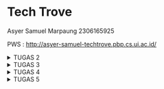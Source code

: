 ﻿# Tech Trove

Asyer Samuel Marpaung
2306165925

PWS : http://asyer-samuel-techtrove.pbp.cs.ui.ac.id/

<details>
  <summary>TUGAS 2</summary>

**1. Jelaskan bagaimana cara kamu mengimplementasikan checklist di atas secara step-by-step (bukan hanya sekadar mengikuti tutorial).**

- Membuat Sebuah Proyek Django Baru

Saya memulai dengan mengatur lingkungan kerja menggunakan virtual environment. Ini dilakukan dengan membuat lingkungan virtual menggunakan perintah python -m venv env, kemudian saya mengaktifkan environment tersebut. Setelah itu, saya menginstal Django dengan perintah pip install django. Langkah selanjutnya adalah membuat proyek baru dengan menjalankan perintah django-admin startproject tech_trove. Ini membuat struktur dasar proyek Django yang berisi direktori dan file utama seperti settings.py, urls.py, dan wsgi.py.

- Membuat Aplikasi dengan Nama main

Saya membuat aplikasi baru di dalam proyek dengan menjalankan perintah python manage.py startapp main. Setelah aplikasi main dibuat, saya menambahkannya ke dalam daftar INSTALLED_APPS di file settings.py proyek. Hal ini penting untuk memastikan aplikasi dapat dikenali oleh Django saat aplikasi berjalan.

- Melakukan Routing pada Proyek

Setelah aplikasi main dibuat, saya perlu memastikan bahwa aplikasi tersebut dapat diakses melalui URL tertentu. Untuk itu, saya menambahkan routing pada urls.py proyek utama. Saya menggunakan fungsi include() untuk menghubungkan routing dari proyek utama ke aplikasi main. Routing ini memastikan bahwa semua URL yang ditujukan ke aplikasi main akan diarahkan ke file urls.py dari aplikasi tersebut.

- Membuat Model Product pada Aplikasi main

Pada tahap ini, saya membuat model Product di dalam file models.py di aplikasi main. Model ini memiliki tiga atribut wajib yaitu name, price, dan description. Saya menggunakan CharField untuk atribut name, IntegerField untuk atribut price, dan TextField untuk atribut description. Saya juga menambahkan fungsi **str**() untuk mengembalikan representasi string dari nama produk. Setelah model dibuat, saya menjalankan perintah python manage.py makemigrations dan python manage.py migrate untuk membuat dan menerapkan perubahan database yang sesuai dengan model tersebut.

- Membuat Fungsi di views.py

Selanjutnya, saya membuat fungsi di file views.py yang mengembalikan template HTML dengan informasi yang diminta. Fungsi ini mengembalikan nama e-commerce, nama, dan kelas, lalu mengirimkannya sebagai konteks ke template HTML. Saya membuat file template di dalam direktori templates untuk memastikan struktur aplikasi mengikuti standar Django, dan template tersebut menerima data dari konteks yang dikirimkan oleh views.

- Membuat Routing di urls.py Aplikasi main

Saya membuat file urls.py di dalam aplikasi main (jika belum ada) dan mendefinisikan URL pattern untuk memetakan fungsi yang ada di views.py. Ini memungkinkan fungsi yang telah dibuat untuk diakses melalui URL yang ditentukan. Dengan menghubungkan URL pattern ke fungsi di views, saya memastikan web dapat merespons request dari user dengan benar.

- Melakukan Deployment ke PWS

Kemudian saya melakukan deployment dengan menjalankan perintah yang diperlukan untuk mengunggah webi ke platform PWS. Setelah berhasil di deploy, saya memastikan web dapat diakses melalui Internet.

**2. Buatlah bagan yang berisi request client ke web aplikasi berbasis Django beserta responnya dan jelaskan pada bagan tersebut kaitan antara urls.py, views.py, models.py, dan berkas html.**

![](https://lh7-rt.googleusercontent.com/docsz/AD_4nXeu3wxVVPU0wNGwzHX8vKMYVagRodpvsWi5udVQd_GAwbWX_OSN0EDQQigupujdeHjzrULQ_QcWiHyHwK4cujuKGsyaDt7I6PY18SXtrmk40nc6xevK9WautVE2pikiaKgzRSuFc4BHWVXR8QUTkCzTnNKN?key=IwMkdT6jNJPeEorK-Zf95A)

1. urls.py - Pemetaan URL ke View

Peran: urls.py bertanggung jawab untuk memetakan URL yang diminta oleh client (misalnya /produk/) ke fungsi view yang sesuai di views.py.

Kaitan: Setiap kali client mengirimkan request ke server, urls.py akan mencocokkan URL yang diminta dengan pola-pola yang sudah didefinisikan. Jika ada pola yang sesuai, request tersebut akan diarahkan ke fungsi view tertentu.

2. views.py - Pemrosesan Logika Bisnis dan Pengambilan Data

Peran: views.py bertugas memproses logika bisnis aplikasi. Pada fungsi view, data dari model (database) akan diambil atau diolah, kemudian dikirimkan ke template untuk ditampilkan.

Kaitan: Fungsi view akan memanggil model (models.py) jika dibutuhkan untuk mengambil data dari database. Setelah data diambil, view akan mengirimkan data tersebut ke HTML template untuk ditampilkan.

3. models.py - Interaksi dengan Database

Peran: models.py mendefinisikan struktur data dan berinteraksi dengan database. Django menggunakan ORM (Object-Relational Mapping) untuk memudahkan akses dan manipulasi data di database menggunakan kode Python.

Kaitan: Model di models.py digunakan oleh views.py untuk mengambil atau menyimpan data dari/ke database. Setiap kali views.py membutuhkan data, model akan bertanggung jawab untuk mengakses database.

4. HTML Template - Menampilkan Data ke Client

Peran: Template HTML bertanggung jawab untuk menampilkan data yang diambil dari view. Template ini merupakan representasi visual dari halaman web yang akan ditampilkan ke client.

Kaitan: Setelah views.py mengolah data dari model, data tersebut akan diteruskan ke template untuk di render menjadi HTML yang akan dikirim kembali ke client sebagai response.

**3. Jelaskan fungsi git dalam pengembangan perangkat lunak!**

Git dalam pengembangan perangkat lunak berfungsi sebagai sistem kontrol versi yang memungkinkan pengembang untuk melacak setiap perubahan kode yang dilakukan dalam proyek, memastikan bahwa mereka dapat kembali ke versi sebelumnya jika terjadi kesalahan. Selain itu, Git memfasilitasi kolaborasi dengan memungkinkan banyak pengembang untuk bekerja pada kode yang sama secara bersamaan melalui fitur branching dan merging, yang memungkinkan pengembangan paralel tanpa mengganggu kode utama. Git juga menyediakan repositori terpusat seperti GitHub dan GitLab, yang memungkinkan pengembang untuk menyimpan kode mereka secara online, berkolaborasi, mengelola proyek, serta menerapkan praktik Continuous Integration/Continuous Deployment (CI/CD).

**4. Menurut Anda, dari semua framework yang ada, mengapa framework Django dijadikan permulaan pembelajaran pengembangan perangkat lunak?**

Django adalah framework yang cocok untuk pemula dalam pengembangan perangkat lunak karena menyediakan banyak fitur bawaan yang memudahkan pembelajaran. Misalnya, autentikasi pengguna, manajemen URL, dan akses database semuanya sudah terintegrasi, sehingga tidak perlu mencari solusi dari awal lagi. Struktur proyek Django yang terorganisir juga membantu memahami bagaimana aplikasi web bekerja secara menyeluruh, dari menerima permintaan pengguna hingga menampilkan halaman. Selain itu, dokumentasinya yang sangat lengkap dan komunitasnya yang aktif memudahkan ketika menghadapi kesulitan atau tantangan dalam pengembangannya.

**5. Mengapa model pada Django disebut sebagai ORM?**

Model pada Django disebut sebagai ORM (Object-Relational Mapping) karena berfungsi sebagai jembatan antara kode Python dan database relasional. Dengan ORM, pengembang dapat mengelola database menggunakan objek Python tanpa perlu menulis query SQL secara langsung. ORM secara otomatis menerjemahkan operasi pada objek Python menjadi perintah SQL yang sesuai, memungkinkan pengembang untuk berfokus pada logika aplikasi daripada sintaks SQL yang kompleks. Ini tidak hanya meningkatkan produktivitas, tetapi juga memastikan integritas data dan keamanan aplikasi karena ORM menangani banyak detail teknis terkait interaksi dengan database.

</details>

<details>
  <summary>TUGAS 3</summary>

1. **Jelaskan mengapa kita memerlukan _data delivery_ dalam pengimplementasian sebuah platform?**  
   Data delivery diperlukan dalam pengimplementasian platform karena memungkinkan pertukaran informasi antar sistem secara efisien dan terstruktur. Dengan data delivery, platform dapat mengirim dan menerima data dalam berbagai format (seperti JSON atau XML), memungkinkan integrasi antara aplikasi, aksesibilitas API, dan pemrosesan data secara real-time. Ini mendukung komunikasi yang mulus antara frontend dan backend serta aplikasi lain, memastikan data yang diterima sesuai dan valid untuk keperluan platform.

2. **Menurutmu, mana yang lebih baik antara XML dan JSON? Mengapa JSON lebih populer dibandingkan XML?**  
   JSON umumnya dianggap lebih baik daripada XML untuk banyak kasus karena lebih sederhana, ringan, dan mudah dibaca oleh manusia maupun mesin. JSON memiliki format yang lebih ringkas dan langsung digunakan dalam JavaScript, menjadikannya lebih populer dalam pengembangan web modern. Selain itu, parsing JSON lebih cepat dan efisien dibandingkan XML. Sementara XML lebih kuat dalam struktur dan dapat digunakan untuk data yang lebih kompleks, JSON lebih disukai karena kemudahan penggunaannya dan kompatibilitasnya dengan API dan aplikasi web.

3. **Jelaskan secara sederhana fungsi dari method is_valid() pada form Django dan mengapa kita membutuhkan method tersebut?**  
   Method `is_valid()` pada form Django berfungsi untuk memeriksa apakah data yang dimasukkan ke dalam form sesuai dengan aturan validasi yang telah ditentukan di model atau form terkait. Secara umum, file forms berperan dalam memetakan data dari input pengguna ke dalam model dengan mudah, serta mengotomatisasi validasi sesuai dengan aturan yang ada pada model. Dengan menggunakan `is_valid()`, Django memastikan bahwa data yang di-input, seperti tipe data, panjang karakter, atau batasan lainnya, valid sebelum disimpan ke database. Ini sangat penting untuk mencegah kesalahan penyimpanan data yang tidak sesuai, menjaga integritas data, dan memastikan sistem berjalan dengan benar tanpa memerlukan pengembang untuk menulis kode validasi secara manual.

4. **Mengapa kita membutuhkan `csrf_token` saat membuat form di Django? Apa yang dapat terjadi jika kita tidak menambahkan `csrf_token` pada form Django? Bagaimana hal tersebut dapat dimanfaatkan oleh penyerang?**  
    Kita membutuhkan `csrf_token` saat membuat form di Django untuk melindungi aplikasi dari serangan **Cross-Site Request Forgery (CSRF)**. Serangan CSRF adalah jenis serangan di mana penyerang memanfaatkan sesi yang sudah ada untuk mengirimkan permintaan jahat tanpa sepengetahuan atau izin pengguna. Penyerang dapat menyisipkan kode berbahaya di situs lain yang ketika dikunjungi oleh pengguna yang sudah login, secara otomatis mengirimkan permintaan yang tidak sah ke aplikasi web target.  
    Token `csrf_token` adalah kunci unik yang dikirim bersama form untuk memastikan bahwa data yang dikirim berasal dari sumber yang sah (yaitu aplikasi web itu sendiri), bukan dari situs eksternal yang mencoba melakukan serangan. Tanpa menambahkan `csrf_token`, form kita menjadi rentan terhadap serangan ini, yang memungkinkan penyerang membuat pengguna mengirimkan permintaan yang tidak diinginkan ke server.  
    Jika `csrf_token` tidak ditambahkan, penyerang dapat:  
   **Eksploitasi Sesi Pengguna**: Menggunakan situs jahat untuk mengirimkan permintaan yang meniru tindakan sah dari pengguna yang sudah login.  
   **Manipulasi Data**: Mengubah data atau pengaturan pengguna, seperti memperbarui profil atau menghapus data penting tanpa sepengetahuan pengguna.  
   **Akses Tidak Sah**: Mengirimkan permintaan yang memanfaatkan hak akses pengguna untuk melakukan tindakan yang tidak diinginkan atau berbahaya.  
   **Phishing dan Penipuan**: Mengarahkan korban ke situs jahat untuk meretas akun atau mengakses fitur sensitif.  
    Dengan `csrf_token`, kita memastikan bahwa setiap permintaan yang mengubah data atau melakukan tindakan penting berasal dari pengguna yang sah dan bukan dari sumber yang tidak diinginkan.

5. **Jelaskan bagaimana cara kamu mengimplementasikan _checklist_ di atas secara _step-by-step_ (bukan hanya sekadar mengikuti tutorial)**

- **Membuat input `form` untuk menambahkan objek model pada app sebelumnya.**

  Sebelum melanjutkan ke pembuatan formulir input, saya terlebih dahulu membuat file `base.html` yang berfungsi sebagai template dasar untuk aplikasi saya. File ini berisi struktur HTML umum yang akan digunakan oleh semua template lainnya. Dengan menggunakan file ini, saya dapat memastikan konsistensi tampilan dan struktur di seluruh aplikasi.

  Di dalam `base.html`, saya menyertakan elemen-elemen dasar seperti tag `<html>`, `<head>`, dan `<body>`. Saya juga menambahkan blok konten `{% block content %}` yang memungkinkan template lain untuk menambahkan konten khusus mereka di lokasi yang tepat dalam struktur HTML. Dengan cara ini, saya hanya perlu mengubah `base.html` jika saya ingin memperbarui elemen-elemen umum di seluruh aplikasi, tanpa perlu memodifikasi setiap template secara individu.

  Setelah menyiapkan `base.html`, saya melanjutkan dengan mengimplementasikan formulir input untuk model `Product`. Untuk itu, saya mengikuti langkah-langkah berikut:

  Pertama, saya mendefinisikan formulir di file `forms.py`. Saya membuat kelas `ProductEntryForm` yang mewarisi dari `ModelForm`. Di dalam kelas ini, saya menentukan model `Product` dan atribut-atribut yang akan diinputkan, yaitu `name`, `price`, `quantity`, dan `description`. Kelas ini akan menghasilkan formulir yang sesuai dengan model tersebut.

  Selanjutnya, saya mengatur tampilan (view) di file `views.py`. Saya menambahkan fungsi `product_entry` yang menangani pengiriman dan penampilan formulir. Fungsi ini memeriksa apakah metode permintaan adalah POST dan jika data formulir valid, data akan disimpan ke dalam basis data. Setelah penyimpanan berhasil, saya mengalihkan pengguna ke tampilan utama (`show_main`). Jika metode permintaan adalah GET, formulir kosong akan ditampilkan kepada pengguna. Fungsi ini juga memanfaatkan `ProductEntryForm` untuk menangani formulir.

  Kemudian, saya membuat template HTML `product_entry.html` untuk menampilkan formulir. Template ini memperluas dari `base.html` dan memblokir konten untuk menampilkan formulir dengan elemen-elemen HTML dasar. Saya menggunakan metode POST untuk mengirimkan data dan memastikan token CSRF disertakan untuk keamanan. Formulir ditampilkan dalam format tabel menggunakan `{{ form.as_table }}`.

  Terakhir, saya menambahkan URL yang sesuai di file `urls.py`. Saya menambahkan entri dengan path `product-entry` yang mengarahkan ke fungsi `product_entry`. Dengan langkah-langkah ini, saya telah berhasil membuat input form yang fungsional untuk menambahkan objek model `Product` ke dalam aplikasi Django saya.

- Tambahkan 4 fungsi `views` baru untuk melihat objek yang sudah ditambahkan dalam format XML, JSON, XML _by ID_, dan JSON _by ID_.

  Untuk menambahkan fungsi-fungsi yang memungkinkan tampilan objek dalam format XML, JSON, XML berdasarkan ID, dan JSON berdasarkan ID, saya menambahkan empat fungsi baru ke file `views.py`. Fungsi-fungsi ini bertanggung jawab untuk menghasilkan data dalam format yang berbeda dan mengirimkan respons HTTP dengan tipe konten yang sesuai.

1. **Fungsi `show_xml`**: Fungsi ini mengambil semua objek `Product` dari basis data dan menggunakan `serializers.serialize` untuk mengkonversinya ke format XML. Saya mengembalikan data tersebut dalam respons HTTP dengan tipe konten `"application/xml"`.
2. **Fungsi `show_json`**: Mirip dengan fungsi `show_xml`, fungsi ini mengkonversi semua objek `Product` menjadi format JSON. Data JSON tersebut dikirimkan dalam respons HTTP dengan tipe konten `"application/json"`.
3. **Fungsi `show_xml_by_id`**: Fungsi ini mengambil objek `Product` berdasarkan ID yang diberikan. Menggunakan `serializers.serialize`, data objek tersebut dikonversi ke format XML dan dikirimkan dalam respons HTTP dengan tipe konten `"application/xml"`.
4. **Fungsi `show_json_by_id`**: Fungsi ini berfungsi serupa dengan `show_xml_by_id`, tetapi mengonversi data objek menjadi format JSON. Respons dikirimkan dengan tipe konten `"application/json"`.

   Dengan cara ini, saya dapat menyediakan data produk dalam berbagai format sesuai dengan kebutuhan pengguna aplikasi saya. Setiap fungsi mengakses basis data, mengkonversi data ke format yang diinginkan, dan mengembalikan hasilnya dalam bentuk respons HTTP yang sesuai.

- Membuat routing URL untuk masing-masing `views` yang telah ditambahkan pada poin 2\.

  Untuk menambahkan routing URL untuk fungsi-fungsi view baru yang telah saya buat, saya memodifikasi file `urls.py` pada proyek Django saya. Proses ini melibatkan penambahan entri baru dalam `urlpatterns`, yang merupakan daftar URL patterns yang menghubungkan URL tertentu dengan fungsi view yang sesuai.

  Pertama, saya menambahkan entri untuk menampilkan produk dalam format XML dengan menambahkan path `xml/` ke dalam `urlpatterns`. Path ini akan mengarahkan permintaan ke fungsi `show_xml`, yang mengembalikan data produk dalam format XML. Dengan menambahkan path ini, saya memastikan bahwa pengguna dapat mengakses daftar semua produk dalam format XML melalui URL yang telah ditentukan.

  Selanjutnya, saya menambahkan entri serupa untuk format JSON dengan path `json/`. Ini akan mengarahkan permintaan ke fungsi `show_json`, yang mengembalikan data produk dalam format JSON. Dengan menambahkan path ini, pengguna dapat melihat daftar semua produk dalam format JSON dengan mengunjungi URL yang sesuai.

  Untuk menampilkan data produk berdasarkan ID dalam format XML, saya menambahkan path dengan pola `xml/<str:id>/`. Path ini memungkinkan pengguna untuk menyertakan ID produk sebagai bagian dari URL, dan akan mengarahkan permintaan ke fungsi `show_xml_by_id`, yang mengembalikan data produk tertentu dalam format XML berdasarkan ID yang diberikan.

  Terakhir, saya menambahkan path `json/<str:id>/` untuk menampilkan data produk berdasarkan ID dalam format JSON. Path ini mengarahkan permintaan ke fungsi `show_json_by_id`, yang mengembalikan data produk tertentu dalam format JSON berdasarkan ID yang diberikan. Dengan menambahkan path-path ini, saya memastikan bahwa aplikasi saya dapat menyediakan data produk dalam berbagai format dan berdasarkan ID produk tertentu sesuai dengan kebutuhan pengguna.

  **Hasil akses URL pada POSTMAN**

  Postman \- GET XML

  **![](https://lh7-rt.googleusercontent.com/docsz/AD_4nXczN3D8IKhMYlDUTibQ702bOMqeuLLahaqte2EFMrETs0PbQ3ree8AE1bSjzYPZ6LoibMuJHYSKF_ZYMt71PH6q1V5lEv0g9PC5FcZoL0xeJVGo4PNSO11XJA1O2DUp-2D8TZ6l6_BCIPsqxk13xIyUr8jV?key=O0F5_SMRpCcRy4zmxo2sIg)**

  Postman \- GET XML by Id

  **![](https://lh7-rt.googleusercontent.com/docsz/AD_4nXcWJ6IK_nVvfMa0kS4swr1Er8v47DULb0LaPRyIug9Ghkl6BkkdBEv-U91Pyxr5WH_XxOCn_tpOR8yT08TQY0HFywMi4YQ_qRv23MNCxwrXBTce1H6s83_JJYGJ9m-a5Bj-eZmddlzsPzWtkXU_BIDRwiwT?key=O0F5_SMRpCcRy4zmxo2sIg)**

  Postman \- GET JSON

  **![](https://lh7-rt.googleusercontent.com/docsz/AD_4nXeH0wlRm452Ah2xvxU85MqSvEC4pIUadz1nIETz4H7CEgbJVv0HAJgzTRRfWMTtzcdL0ai48FCWEyfMxDtyt0UgPhg3UDzOdv-oDe4ssQ3v9IWLP4kRMqArUlv5q5IpbA5FYsUmdf2k-eAZGo1oP7lxveFJ?key=O0F5_SMRpCcRy4zmxo2sIg)**

  Postman \- GET JSON by Id

  **![](https://lh7-rt.googleusercontent.com/docsz/AD_4nXfXq8y1Hhi5wh9llRvF6rXxeOe3rvNGh1sGWEMUfza4cmHMH6X-FwFsi3EIMYf9-Hxyc4gQKiL2Q0hOdldAkCAGiVbfzq2XpMZYe7O_61-HHUSJKZ5YuWn8T0CydSrK8ywZOAZlBPjL67T0eUUEfZcetQY?key=O0F5_SMRpCcRy4zmxo2sIg)**

</details>

<details>
  <summary>TUGAS 4</summary>
  
**1\. Apa itu Django `UserCreationForm`, dan jelaskan apa kelebihan dan kekurangannya?**

Django UserCreationForm adalah formulir bawaan dari Django yang digunakan untuk membuat pengguna baru dalam aplikasi web. Formulir ini menyediakan tiga bidang utama: username, password, dan konfirmasi password

### Kelebihan:

1. **Mudah Digunakan:** UserCreationForm sudah siap pakai dan memudahkan pengembang untuk membuat formulir pendaftaran pengguna tanpa perlu menulis kode dari awal.
2. **Keamanan:** Formulir ini sudah dilengkapi dengan validasi kata sandi dan konfirmasi kata sandi, sehingga membantu mencegah kesalahan umum seperti kata sandi yang tidak cocok.
3. **Integrasi dengan Django Admin:** Mudah diintegrasikan dengan sistem autentikasi dan administrasi Django, sehingga mempermudah pengelolaan pengguna.

### Kekurangan:

1. **Keterbatasan Kustomisasi:** Meskipun mudah digunakan, UserCreationForm mungkin memerlukan penyesuaian tambahan jika Anda membutuhkan fitur khusus atau tampilan yang berbeda.
2. **Tidak Ada Tampilan Bawaan:** Django tidak menyediakan tampilan (view) bawaan untuk menangani pembuatan pengguna, sehingga Anda harus membuat tampilan sendiri untuk menggunakannya

**2\. Apa perbedaan antara autentikasi dan otorisasi dalam konteks Django, dan mengapa keduanya penting?**

Autentikasi adalah proses untuk memverifikasi identitas pengguna. Dalam konteks Django, ini biasanya dilakukan melalui nama pengguna dan kata sandi. Ketika pengguna mencoba masuk ke aplikasi, sistem autentikasi akan memeriksa apakah kredensial yang diberikan cocok dengan yang ada di database. Jika cocok, pengguna diizinkan untuk masuk. Autentikasi penting karena memastikan bahwa hanya pengguna yang sah yang dapat mengakses aplikasi, sehingga mencegah akses oleh pihak yang tidak berwenang.

Otorisasi, di sisi lain, adalah proses untuk menentukan hak akses pengguna setelah mereka terautentikasi. Ini berarti setelah pengguna berhasil masuk, sistem akan menentukan apa yang bisa dan tidak bisa dilakukan oleh pengguna tersebut berdasarkan peran atau izin yang mereka miliki. Misalnya, seorang pengguna biasa mungkin hanya bisa melihat dan mengedit profil mereka sendiri, sementara seorang admin bisa mengelola semua profil pengguna. Otorisasi penting karena memastikan bahwa pengguna hanya bisa mengakses data dan fungsi yang sesuai dengan peran mereka, menjaga keamanan dan integritas data.

Kedua konsep ini sangat penting dalam pengembangan aplikasi web karena mereka bekerja bersama untuk memastikan keamanan dan kontrol akses yang tepat. Autentikasi memastikan bahwa hanya pengguna yang sah yang bisa masuk, sementara otorisasi memastikan bahwa mereka hanya bisa melakukan tindakan yang diizinkan. Dengan kombinasi ini, pengembang dapat mengontrol akses ke berbagai bagian aplikasi berdasarkan peran pengguna, memberikan pengalaman pengguna yang aman dan terkontrol.

**3\. Apa itu _cookies_ dalam konteks aplikasi web, dan bagaimana Django menggunakan _cookies_ untuk mengelola data sesi pengguna?**

Cookies dalam konteks aplikasi web adalah file kecil yang disimpan di browser pengguna untuk menyimpan data seperti preferensi atau informasi sesi. Cookies memungkinkan situs web mengenali pengguna saat mereka kembali, misalnya untuk tetap login atau mengingat pengaturan tertentu.

Dalam Django, cookies digunakan untuk mengelola **data sesi pengguna**. Ketika pengguna login atau melakukan interaksi yang membutuhkan sesi, Django membuat sesi unik untuk pengguna tersebut dan menyimpan **ID sesi** dalam cookie di browser mereka. ID ini digunakan untuk melacak aktivitas pengguna selama mereka menggunakan situs web, sementara data sesi yang sebenarnya (misalnya, informasi login) disimpan di server Django. Django menggunakan cookies ini untuk memeriksa apakah pengguna sudah login atau untuk menyimpan informasi lain yang berkaitan dengan sesi, tanpa harus menyimpan data sensitif di cookie itu sendiri.

**4\.Apakah penggunaan _cookies_ aman secara _default_ dalam pengembangan web, atau apakah ada risiko potensial yang harus diwaspadai?**

Penggunaan cookies dalam pengembangan web secara default dapat aman, namun ada risiko potensial yang harus diperhatikan. Cookies adalah file kecil yang disimpan di browser pengguna untuk menyimpan informasi seperti preferensi, data login, atau sesi. Secara umum, cookies membantu meningkatkan pengalaman pengguna, tetapi jika tidak dikelola dengan benar, mereka dapat menjadi celah keamanan.

Salah satu risiko utama adalah **pencurian cookies** melalui serangan **Cross-Site Scripting (XSS)**, di mana penyerang dapat menyuntikkan skrip berbahaya ke dalam situs web untuk mencuri cookies yang berisi informasi sensitif. Untuk mengurangi risiko ini, pengembang dapat mengaktifkan atribut **HttpOnly** pada cookies, sehingga cookie tersebut tidak dapat diakses melalui JavaScript.

Risiko lainnya adalah **Cross-Site Request Forgery (CSRF)**, di mana penyerang menggunakan cookies yang valid untuk menjalankan permintaan berbahaya di situs web atas nama pengguna. Atribut **SameSite** dapat digunakan untuk membatasi pengiriman cookies hanya dalam konteks yang sama, sehingga mencegah serangan ini.

Selain itu, cookies yang tidak dienkripsi dapat disadap oleh pihak ketiga jika transmisi data tidak menggunakan protokol **HTTPS**. Oleh karena itu, mengaktifkan atribut **Secure** untuk memastikan cookie hanya dikirim melalui koneksi terenkripsi sangat penting.

Dengan menjaga praktik keamanan seperti menggunakan atribut HttpOnly, SameSite, dan Secure, serta memastikan data dikirim melalui HTTPS, risiko penggunaan cookies dapat diminimalkan. Namun, pengembang harus tetap waspada terhadap potensi serangan yang memanfaatkan kelemahan dalam pengelolaan cookies.

**5\. Jelaskan bagaimana cara kamu mengimplementasikan _checklist_ di atas secara _step-by-step_ (bukan hanya sekadar mengikuti tutorial).**

- **Mengimplementasikan fungsi registrasi, login, dan logout untuk memungkinkan pengguna untuk mengakses aplikasi sebelumnya dengan lancar.**

  Tahap pertama yang saya lakukan adalah membuat halaman registrasi bagi pengguna baru dengan memanfaatkan formulir bawaan Django, yaitu **UserCreationForm**. Saya menambahkan fungsi `register()` pada _views.py_ sehingga pengguna bisa membuat akun baru dan menyimpan informasi mereka ke dalam database. Setelah registrasi berhasil, saya menambahkan pesan konfirmasi dengan modul **messages**, dan pengguna akan diarahkan ke halaman login.

  Setelah menyelesaikan tahap registrasi, saya beralih ke penambahan fungsi login. Di sini, saya menggunakan **AuthenticationForm** untuk memvalidasi kredensial pengguna. Jika kredensial tersebut valid, saya menggunakan fungsi `login()` untuk mengautentikasi pengguna dan membuat sesi baru. Saya juga menghubungkan halaman login dengan HTML yang sederhana, yang berisi formulir login dan hyperlink ke halaman registrasi jika pengguna belum memiliki akun.

  Setelah berhasil mengimplementasikan login, saya menambahkan mekanisme logout. Pada bagian ini, saya membuat fungsi `logout_user()` untuk mengakhiri sesi pengguna dengan memanfaatkan fungsi **logout** bawaan Django. Setelah logout, pengguna akan diarahkan kembali ke halaman login, dan semua data sesi akan dihapus.

  Untuk meningkatkan keamanan, saya menggunakan **login_required** decorator untuk membatasi akses ke halaman utama hanya bagi pengguna yang sudah login. Ini memastikan bahwa hanya pengguna terautentikasi yang bisa mengakses konten tersebut. Terakhir, saya juga mempelajari bagaimana menggunakan cookies, seperti menyimpan informasi _last login_ di halaman utama. Saya menambahkan _cookie_ bernama **last_login** ketika pengguna berhasil login, yang kemudian dihapus saat mereka logout. Dengan demikian, saya dapat membangun sistem autentikasi yang aman dan fungsional untuk aplikasi Django saya.

- **Membuat dua akun pengguna dengan masing-masing tiga _dummy data_ menggunakan model yang telah dibuat pada aplikasi sebelumnya untuk setiap akun di lokal.**
  Saya membuat dua akun pengguna pada aplikasi yang saya bangun secara lokal. Saya memanfaatkan fitur _UserCreationForm_ dari Django untuk memudahkan pembuatan akun tersebut. Setelah itu, saya menjalankan aplikasi pada _local server_ dan melakukan registrasi untuk dua akun pengguna dengan informasi berbeda.

  Setelah akun pengguna selesai dibuat, saya login ke masing-masing akun dan memasukkan tiga data _dummy_ sesuai dengan model yang telah saya buat sebelumnya. Data ini meliputi atribut seperti nama, harga, kuantitas, dan deskripsi yang saya isi secara acak untuk setiap akun. Setelah itu, saya memastikan bahwa semua data _dummy_ yang dimasukkan berhasil disimpan ke dalam database lokal melalui ORM Django.

- **Menghubungkan model `Product` dengan `User`.**  
  Untuk menghubungkan model **Product** dengan **User** dalam aplikasi Django, saya mulai dengan menambahkan relasi yang sesuai pada model **Product**. Dalam file **models.py**, saya memperbarui model **Product** untuk mencakup field baru yang merujuk ke model **User**. Saya menggunakan `ForeignKey` untuk mendefinisikan hubungan satu-ke-banyak antara **User** dan **Product**, di mana satu pengguna bisa memiliki banyak produk. Field ini dinamai **user** dan dikonfigurasi sebagai opsional dengan parameter `null=True` dan `blank=True`. Dengan menambahkan field ini, setiap produk yang dibuat dalam aplikasi dapat dikaitkan dengan pengguna tertentu.  
  Setelah memperbarui model, saya melanjutkan dengan melakukan migrasi database untuk menerapkan perubahan tersebut. Proses ini melibatkan menjalankan perintah `python manage.py makemigrations` diikuti oleh `python manage.py migrate`, yang memastikan bahwa field **user** baru diterapkan ke skema database dan dapat digunakan dalam aplikasi.  
  Selanjutnya, saya perlu memperbarui formulir dan tampilan aplikasi untuk menghubungkan produk dengan pengguna yang sedang login. Dalam **views.py**, saya menambahkan logika untuk mengaitkan produk yang baru dibuat dengan pengguna saat ini. Ketika formulir produk dikirimkan, field **user** diisi secara otomatis dengan informasi pengguna yang sedang login, memastikan bahwa setiap produk yang ditambahkan oleh pengguna terkait dengan akun mereka.  
  Terakhir, untuk menampilkan produk yang sesuai dengan pengguna yang sedang login, saya memperbarui tampilan produk dengan memfilter query berdasarkan pengguna saat ini. Dalam **views.py**, saya menambahkan logika untuk hanya menampilkan produk yang dimiliki oleh pengguna yang sedang login.
- **Menampilkan detail informasi pengguna yang sedang _logged in_ seperti _username_ dan menerapkan `cookies` seperti `last login` pada halaman utama aplikasi.**  
  Langkah pertama yang saya ambil adalah memperbarui tampilan halaman utama aplikasi untuk menampilkan nama pengguna yang saat ini sedang login. Dengan memanfaatkan **request.user** di dalam view, saya bisa mendapatkan informasi tentang pengguna yang sedang aktif dan meneruskannya ke template HTML. Di template, saya menampilkan nama pengguna dengan menggunakan sintaks **{{ user.username }}**, sehingga pengguna dapat melihat informasi pribadi mereka secara langsung.  
  Selanjutnya, saya fokus pada implementasi cookies untuk meningkatkan pengalaman pengguna. Saya menambahkan cookie bernama **last_login** pada halaman utama aplikasi. Untuk melakukan ini, saya memperbarui fungsi view untuk menyertakan logika yang menyimpan informasi _last login_ setiap kali pengguna berhasil login. Saya menggunakan **HttpResponse** untuk mengatur cookie dan **request.COOKIES** untuk membaca nilai cookie yang sudah ada. Pada saat login, cookie **last_login** diatur dengan nilai waktu saat login terjadi, dan informasi ini ditampilkan pada halaman utama jika cookie tersebut tersedia. Selain itu, saya memastikan bahwa cookie ini dihapus saat pengguna logout untuk menjaga keamanan data.

Dua akun pengguna dengan masing-masing tiga dummy data
![image](https://github.com/user-attachments/assets/d62f5ae6-938a-4a20-a71d-dc2c49d164c7)
![image](https://github.com/user-attachments/assets/b480c8e5-7614-4808-b616-eec6646f0f8b)


</details>


<details>
  <summary>TUGAS 5</summary>
  
**Jika terdapat beberapa CSS selector untuk suatu elemen HTML, jelaskan urutan prioritas pengambilan CSS selector tersebut!**

Pertama, browser akan mempertahankan gaya yang didefinisikan langsung di dalam elemen HTML menggunakan atribut style. Ini disebut sebagai gaya inline. Kemudian, browser akan mempertahankan gaya yang didefinisikan menggunakan selector ID, yaitu selector yang menggunakan simbol # untuk menargetkan elemen dengan atribut id tertentu.

Selanjutnya, browser akan mempertahankan gaya yang didefinisikan menggunakan selector kelas, atribut, dan pseudo-kelas. Selector kelas menggunakan simbol . untuk menargetkan elemen dengan atribut class tertentu, sedangkan selector atribut dan pseudo-kelas menargetkan elemen berdasarkan atribut atau pseudo-kelasnya (contohnya :hover, :active, dan lain-lain). Terakhir, browser akan mempertahankan gaya yang didefinisikan menggunakan selector elemen dan pseudo-elemen. Selector elemen menargetkan elemen berdasarkan nama tag-nya, sedangkan selector pseudo-elemen menargetkan elemen berdasarkan pseudo-elemen (contohnya :before, :after, dan lain-lain).


**Mengapa responsive design menjadi konsep yang penting dalam pengembangan aplikasi web? Berikan contoh aplikasi yang sudah dan belum menerapkan responsive design!**

Responsive design adalah konsep yang penting dalam pengembangan aplikasi web karena memungkinkan website untuk menyesuaikan tampilan dan layoutnya berdasarkan ukuran layar dan perangkat yang digunakan. Ini sangat penting karena:

-   Banyaknya perangkat yang berbeda: Saat ini, pengguna menggunakan berbagai perangkat seperti smartphone, tablet, laptop, dan desktop untuk mengakses website. Responsive design memastikan bahwa website dapat menyesuaikan diri dengan ukuran layar dan perangkat yang berbeda.
    
-   Pengalaman pengguna yang lebih baik: Dengan responsive design, pengguna dapat memiliki pengalaman yang lebih baik ketika mengakses website karena tampilan dan layoutnya dapat menyesuaikan dengan perangkat yang digunakan.
    
-   Meningkatkan kemudahan akses: Responsive design memungkinkan website dapat diakses dengan mudah dan nyaman dari berbagai perangkat, sehingga meningkatkan kemudahan akses bagi pengguna.
    

Contoh Aplikasi yang Sudah Menerapkan Responsive Design

-   Facebook: Website Facebook dapat menyesuaikan tampilan dan layoutnya berdasarkan ukuran layar dan perangkat yang digunakan.
    
-   Twitter: Website Twitter juga dapat menyesuaikan tampilan dan layoutnya berdasarkan ukuran layar dan perangkat yang digunakan.
    

Contoh Aplikasi yang Belum Menerapkan Responsive Design

-   Old Website: Website yang dibuat beberapa tahun lalu mungkin belum menerapkan responsive design, sehingga tampilan dan layoutnya tidak dapat menyesuaikan dengan ukuran layar dan perangkat yang berbeda.
    
-   Government Website: Beberapa website pemerintahan masih belum menerapkan responsive design, sehingga pengguna harus melakukan zoom in dan zoom out untuk dapat membaca konten website dengan nyaman.
    

**Jelaskan perbedaan antara margin, border, dan padding, serta cara untuk mengimplementasikan ketiga hal tersebut!**

Dalam CSS, margin, border, dan padding adalah tiga properti yang digunakan untuk mengatur layout dan tampilan elemen HTML.

-   Margin adalah ruang kosong di sekitar elemen HTML yang memisahkan elemen dari elemen lainnya. Margin dapat digunakan untuk mengatur jarak antara elemen dengan elemen lainnya.
    
-   Border adalah garis yang mengelilingi elemen HTML. Border dapat digunakan untuk mengatur ketebalan, gaya, dan warna garis yang mengelilingi elemen.
    
-   Padding adalah ruang kosong di dalam elemen HTML yang memisahkan konten dari border. Padding dapat digunakan untuk mengatur jarak antara konten dengan border.
    

Cara Mengimplementasikan Margin, Border, dan Padding

Dalam css:
```bash
box {
/* Margin */
margin: 20px; /* mengatur jarak 20px dari elemen lainnya */

/* Border */
border: 1px solid #000; /* mengatur ketebalan 1px, gaya solid, dan warna hitam */

/* Padding */
padding: 10px; /* mengatur jarak 10px dari konten dengan border */
```
Dalam contoh di atas, kita mengatur margin 20px, border dengan ketebalan 1px, gaya solid, dan warna hitam, serta padding 10px untuk elemen dengan class .box.

  

**Jelaskan konsep flex box dan grid layout beserta kegunaannya**

### Flexbox (Flexible Box Layout)

Flexbox adalah metode CSS yang dirancang untuk membuat tata letak yang lebih fleksibel dan responsif dalam satu dimensi, baik horizontal (baris) atau vertikal (kolom). Flexbox memungkinkan elemen-elemen dalam container (flex container) untuk disusun dan disesuaikan dengan mudah sesuai dengan ruang yang tersedia.

#### Cara Kerja Flexbox:

Flexbox beroperasi berdasarkan dua komponen utama:

-   Flex Container: Elemen yang mengandung elemen-elemen lain yang disebut Flex Items. Container ini diatur menggunakan display: flex;.
    
-   Flex Items: Elemen-elemen di dalam flex container yang disusun sesuai dengan aturan Flexbox.
    

Beberapa properti dalam Flexbox:

-   flex-direction: Mengatur arah susunan elemen. Bisa dalam arah baris (default: row) atau kolom (column).
    
-   justify-content: Mengatur bagaimana elemen-elemen dalam flex container diatur secara horizontal (misal: center, space-between, flex-end).
    
-   align-items: Mengatur perataan elemen secara vertikal (misal: stretch, center, flex-start).
    
-   flex-wrap: Mengatur apakah elemen akan dipaksa berada dalam satu baris atau dapat dilipat ke baris berikutnya jika ruang tidak mencukupi.
    

Kegunaan Flexbox:

-   Memudahkan dalam pengaturan elemen yang fleksibel dan responsif, terutama ketika elemen-elemen perlu menyesuaikan ruang yang tersedia.
    
-   Setiap elemen dalam flex container dapat memiliki ukuran yang dinamis, tergantung pada konten atau pengaturan tata letak.
    
-   Cocok untuk membuat elemen-elemen menyesuaikan diri di dalam container yang berubah ukurannya, seperti pada tampilan responsif.
    

### Grid Layout

Grid Layout adalah metode CSS yang memungkinkan tata letak dalam dua dimensi (baris dan kolom). Dengan Grid Layout, elemen-elemen web dapat diatur lebih terstruktur dengan menggunakan grid, seperti tabel, tetapi dengan lebih banyak fleksibilitas.

#### Cara Kerja Grid Layout:

Grid Layout memungkinkan untuk membuat grid yang terdiri dari kolom dan baris, di mana setiap elemen dapat ditempatkan secara presisi.

Beberapa properti penting dalam Grid Layout:

-   display: grid;: Mengaktifkan mode Grid pada container.
    
-   grid-template-columns dan grid-template-rows: Mengatur berapa banyak kolom dan baris yang akan dimiliki grid, serta ukuran masing-masing kolom dan baris.
    
-   grid-column dan grid-row: Mengatur posisi elemen dalam grid, misalnya elemen mana yang menempati kolom pertama atau baris kedua.
    
-   grid-gap atau gap: Memberikan jarak antara baris dan kolom dalam grid.
    

Kegunaan Grid Layout:

-   Mempermudah pembuatan tata letak yang lebih terstruktur, di mana elemen-elemen bisa ditempatkan dalam beberapa baris dan kolom.
    
-   Fleksibilitas tinggi dalam mengatur ukuran dan penempatan elemen sesuai dengan grid yang telah ditentukan.
    
-   Grid sangat ideal untuk membuat halaman web yang memiliki banyak bagian dengan susunan yang simetris dan teratur.
    

 
**Jelaskan bagaimana cara kamu mengimplementasikan checklist di atas secara step-by-step (bukan hanya sekadar mengikuti tutorial)!**

  
### Implementasikan fungsi untuk menghapus dan mengedit product.

### Implementasi Fitur Edit Product

Untuk menambahkan fitur edit produk pada aplikasi, saya memulai dengan membuka berkas views.py yang terletak di subdirektori main. Di sini, saya membuat fungsi baru bernama edit_product yang menerima dua parameter: request dan id. Fungsi ini bertujuan untuk mengambil entri product berdasarkan ID yang diberikan. Saya menggunakan Product.objects.get(pk=id) untuk mendapatkan entri tersebut. Setelah itu, saya membuat instance dari ProductEntryForm, dengan mengisi data yang telah diambil sebelumnya. Ini memungkinkan form untuk menampilkan data yang sudah ada sehingga pengguna dapat mengeditnya.

Selanjutnya, saya menambahkan logika untuk memproses pengiriman form. Jika form valid dan metode yang digunakan adalah POST, saya menyimpan perubahan dengan memanggil form.save(), dan mengarahkan kembali pengguna ke halaman utama dengan menggunakan HttpResponseRedirect(reverse('main:show_main')). Jika form tidak valid atau metode bukan POST, saya menyiapkan konteks yang berisi form untuk ditampilkan pada template edit_product.html. Akhirnya, saya merender template dengan mengirimkan konteks yang telah disiapkan.

Setelah itu, saya perlu menambahkan import yang diperlukan di bagian atas berkas views.py, yaitu from django.shortcuts import render, reverse dan from django.http import HttpResponseRedirect. Ini penting agar fungsi yang saya buat dapat bekerja dengan baik dan dapat mengakses fitur-fitur yang diperlukan dari Django.

### Implementasi Template Edit Product

Langkah selanjutnya adalah membuat berkas template baru bernama edit_product.html di subdirektori main/templates. Dalam berkas ini, saya menggunakan sintaks templating Django untuk memperluas base.html. Di dalam blok konten, saya membuat form yang menggunakan metode POST. Form ini dilengkapi dengan token CSRF untuk keamanan. Saya memanfaatkan {{ form.as_table }} untuk menampilkan field dari form dalam format tabel, dan menambahkan tombol submit untuk mengedit product.

### Penambahan URL untuk Edit Product

Selanjutnya, saya membuka berkas urls.py yang terletak di direktori main untuk menambahkan rute yang akan mengarahkan pengguna ke fungsi edit_product yang baru saja saya buat. Saya mengimpor fungsi tersebut menggunakan from main.views import edit_product. Kemudian, saya menambahkan path baru ke dalam urlpatterns, yang memungkinkan akses ke fungsi edit_product dengan URL yang sesuai, misalnya path('edit-product/<uuid:id>', edit_product, name='edit_product'). Penting untuk memastikan tipe data ID yang digunakan sesuai dengan model ProductEntry.

### Penambahan Tombol Edit di Box Product

Setelah menyiapkan fitur edit, saya melanjutkan dengan membuka berkas card_product.htm. Di sini, saya menambahkan tombol Edit pada box product yang menampilkan terkait informasi product tertentu. Dengan menambahkan potongan kode yang sesuai, saya memastikan bahwa tombol tersebut mengarahkan pengguna ke halaman edit product dengan menyertakan primary key dari entri yang bersangkutan dalam URL. Saya menggunakan sintaks {% url 'main:edit_product' product.pk %} untuk membangun URL yang dinamis.

### Implementasi Fitur Hapus Product

Setelah berhasil mengimplementasikan fitur edit, saya beralih ke implementasi fitur hapus product. Pertama, saya membuat fungsi baru bernama delete_product di views.py. Fungsi ini juga menerima parameter request dan id, dan berfungsi untuk menghapus entri product berdasarkan ID yang diberikan. Dalam fungsi ini, saya memanggil ProductEntry.objects.get(pk=id) untuk mengambil entri product yang akan dihapus, dan kemudian memanggil metode delete() pada objek tersebut untuk menghapusnya dari database. Setelah penghapusan berhasil, saya mengarahkan pengguna kembali ke halaman utama.

### Penambahan URL untuk Hapus Product

Saya kemudian membuka kembali berkas urls.py untuk mengimpor fungsi delete_product yang telah saya buat, dan menambahkan path baru untuk mengakses fungsi ini, mirip dengan proses yang saya lakukan untuk fungsi edit_product.

### Penambahan Tombol Hapus di Box Product

Untuk melengkapi implementasi ini, saya membuka kembali berkas card_product.html dan menambahkan tombol Hapus pada box product yang menampilkan terkait informasi product tertentu. Saya menggunakan sintaks {% url 'main:delete_product' product.pk %} untuk membangun URL untuk fungsi hapus, sehingga pengguna dapat menghapus entri product yang diinginkan dengan mudah.

</details>